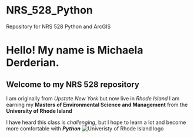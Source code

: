 # NRS_528_Python
Repository for NRS 528 Python and ArcGIS

# Hello! My name is Michaela Derderian.
## Welcome to my NRS 528 repository
I am originally from _Upstate New York_ but now live in _Rhode Island_
I am earning my __Masters of Environmental Science and Management__ from the __University of Rhode Island__

I have heard this class is *challenging*, but I hope to learn a lot and become more comfortable with ***Python***
![Univeristy of Rhode Island logo](https://upload.wikimedia.org/wikipedia/en/thumb/e/e0/University_of_Rhode_Island_seal.svg/800px-University_of_Rhode_Island_seal.svg.png)
